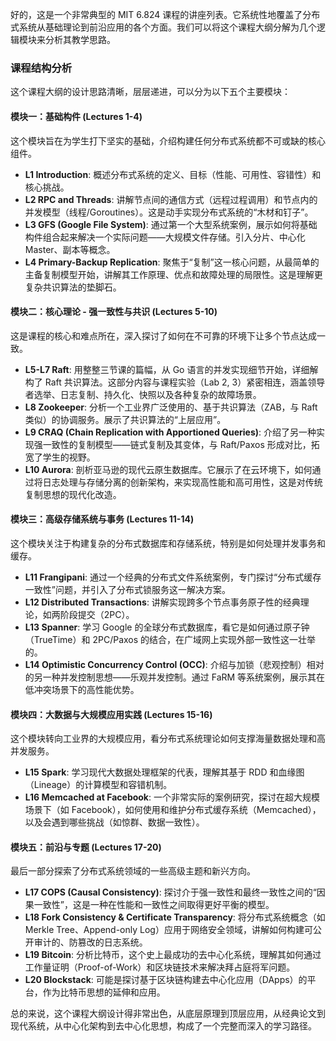 好的，这是一个非常典型的 MIT 6.824 课程的讲座列表。它系统性地覆盖了分布式系统从基础理论到前沿应用的各个方面。我们可以将这个课程大纲分解为几个逻辑模块来分析其教学思路。

### 课程结构分析

这个课程大纲的设计思路清晰，层层递进，可以分为以下五个主要模块：

#### 模块一：基础构件 (Lectures 1-4)

这个模块旨在为学生打下坚实的基础，介绍构建任何分布式系统都不可或缺的核心组件。

- **L1 Introduction**: 概述分布式系统的定义、目标（性能、可用性、容错性）和核心挑战。
- **L2 RPC and Threads**: 讲解节点间的通信方式（远程过程调用）和节点内的并发模型（线程/Goroutines）。这是动手实现分布式系统的“木材和钉子”。
- **L3 GFS (Google File System)**: 通过第一个大型系统案例，展示如何将基础构件组合起来解决一个实际问题——大规模文件存储。引入分片、中心化 Master、副本等概念。
- **L4 Primary-Backup Replication**: 聚焦于“复制”这一核心问题，从最简单的主备复制模型开始，讲解其工作原理、优点和故障处理的局限性。这是理解更复杂共识算法的垫脚石。

#### 模块二：核心理论 - 强一致性与共识 (Lectures 5-10)

这是课程的核心和难点所在，深入探讨了如何在不可靠的环境下让多个节点达成一致。

- **L5-L7 Raft**: 用整整三节课的篇幅，从 Go 语言的并发实现细节开始，详细解构了 Raft 共识算法。这部分内容与课程实验（Lab 2, 3）紧密相连，涵盖领导者选举、日志复制、持久化、快照以及各种复杂的故障场景。
- **L8 Zookeeper**: 分析一个工业界广泛使用的、基于共识算法（ZAB，与 Raft 类似）的协调服务。展示了共识算法的“上层应用”。
- **L9 CRAQ (Chain Replication with Apportioned Queries)**: 介绍了另一种实现强一致性的复制模型——链式复制及其变体，与 Raft/Paxos 形成对比，拓宽了学生的视野。
- **L10 Aurora**: 剖析亚马逊的现代云原生数据库。它展示了在云环境下，如何通过将日志处理与存储分离的创新架构，来实现高性能和高可用性，这是对传统复制思想的现代化改造。

#### 模块三：高级存储系统与事务 (Lectures 11-14)

这个模块关注于构建复杂的分布式数据库和存储系统，特别是如何处理并发事务和缓存。

- **L11 Frangipani**: 通过一个经典的分布式文件系统案例，专门探讨“分布式缓存一致性”问题，并引入了分布式锁服务这一解决方案。
- **L12 Distributed Transactions**: 讲解实现跨多个节点事务原子性的经典理论，如两阶段提交（2PC）。
- **L13 Spanner**: 学习 Google 的全球分布式数据库，看它是如何通过原子钟（TrueTime）和 2PC/Paxos 的结合，在广域网上实现外部一致性这一壮举的。
- **L14 Optimistic Concurrency Control (OCC)**: 介绍与加锁（悲观控制）相对的另一种并发控制思想——乐观并发控制。通过 FaRM 等系统案例，展示其在低冲突场景下的高性能优势。

#### 模块四：大数据与大规模应用实践 (Lectures 15-16)

这个模块转向工业界的大规模应用，看分布式系统理论如何支撑海量数据处理和高并发服务。

- **L15 Spark**: 学习现代大数据处理框架的代表，理解其基于 RDD 和血缘图（Lineage）的计算模型和容错机制。
- **L16 Memcached at Facebook**: 一个非常实际的案例研究，探讨在超大规模场景下（如 Facebook），如何使用和维护分布式缓存系统（Memcached），以及会遇到哪些挑战（如惊群、数据一致性）。

#### 模块五：前沿与专题 (Lectures 17-20)

最后一部分探索了分布式系统领域的一些高级主题和新兴方向。

- **L17 COPS (Causal Consistency)**: 探讨介于强一致性和最终一致性之间的“因果一致性”，这是一种在性能和一致性之间取得更好平衡的模型。
- **L18 Fork Consistency & Certificate Transparency**: 将分布式系统概念（如 Merkle Tree、Append-only Log）应用于网络安全领域，讲解如何构建可公开审计的、防篡改的日志系统。
- **L19 Bitcoin**: 分析比特币，这个史上最成功的去中心化系统，理解其如何通过工作量证明（Proof-of-Work）和区块链技术来解决拜占庭将军问题。
- **L20 Blockstack**: 可能是探讨基于区块链构建去中心化应用（DApps）的平台，作为比特币思想的延伸和应用。

总的来说，这个课程大纲设计得非常出色，从底层原理到顶层应用，从经典论文到现代系统，从中心化架构到去中心化思想，构成了一个完整而深入的学习路径。
